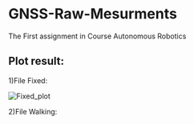 # GNSS-Raw-Mesurments
The First assignment in Course Autonomous Robotics
## Plot result:
1)File Fixed:

![Fixed_plot](https://github.com/IbrahemHurani/GNSS-Raw-Mesurments/assets/86603326/bf476885-72c9-42bb-830e-357179e702b5)

2)File Walking:

